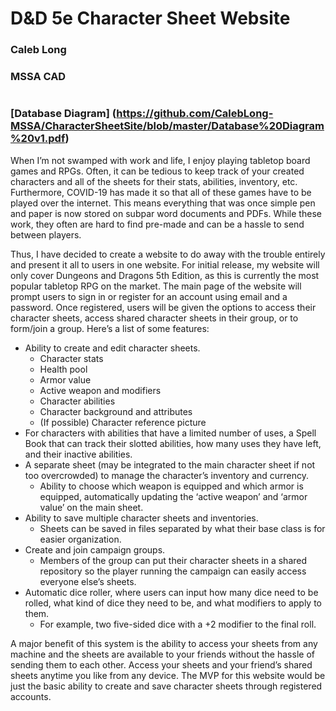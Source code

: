 # D&D 5e Character Sheet Website

### Caleb Long
### MSSA CAD
#

### [Database Diagram] (https://github.com/CalebLong-MSSA/CharacterSheetSite/blob/master/Database%20Diagram%20v1.pdf)
When I’m not swamped with work and life, I enjoy playing tabletop board games and RPGs. Often, it can be tedious to keep track of your created characters and all of the sheets for their stats, abilities, inventory, etc. Furthermore, COVID-19 has made it so that all of these games have to be played over the internet. This means everything that was once simple pen and paper is now stored on subpar word documents and PDFs. While these work, they often are hard to find pre-made and can be a hassle to send between players.

Thus, I have decided to create a website to do away with the trouble entirely and present it all to users in one website. For initial release, my website will only cover Dungeons and Dragons 5th Edition, as this is currently the most popular tabletop RPG on the market. The main page of the website will prompt users to sign in or register for an account using email and a password. Once registered, users will be given the options to access their character sheets, access shared character sheets in their group, or to form/join a group. Here’s a list of some features:

* Ability to create and edit character sheets.
  * Character stats
  * Health pool
  * Armor value
  * Active weapon and modifiers
  * Character abilities
  * Character background and attributes
  * (If possible) Character reference picture
* For characters with abilities that have a limited number of uses, a Spell Book that can track their slotted abilities, how many uses they have left, and their inactive abilities.
* A separate sheet (may be integrated to the main character sheet if not too overcrowded) to manage the character’s inventory and currency.
  * Ability to choose which weapon is equipped and which armor is equipped, automatically updating the ‘active weapon’ and ‘armor value’ on the main sheet.
* Ability to save multiple character sheets and inventories.
  * Sheets can be saved in files separated by what their base class is for easier organization.
* Create and join campaign groups.
  * Members of the group can put their character sheets in a shared repository so the player running the campaign can easily access everyone else’s sheets.
* Automatic dice roller, where users can input how many dice need to be rolled, what kind of dice they need to be, and what modifiers to apply to them.
  * For example, two five-sided dice with a +2 modifier to the final roll.

A major benefit of this system is the ability to access your sheets from any machine and the sheets are available to your friends without the hassle of sending them to each other. Access your sheets and your friend’s shared sheets anytime you like from any device. The MVP for this website would be just the basic ability to create and save character sheets through registered accounts.
